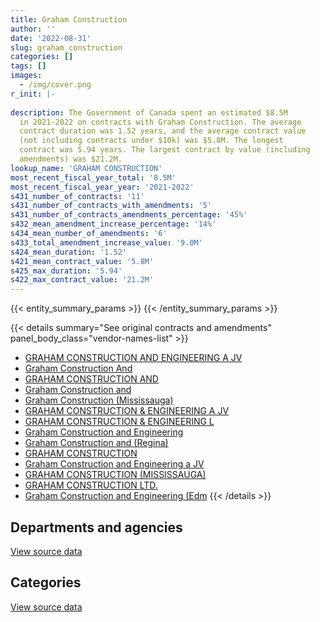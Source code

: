 ```yaml
---
title: Graham Construction
author: ''
date: '2022-08-31'
slug: graham_construction
categories: []
tags: []
images:
  - /img/cover.png
r_init: |-
  
description: The Government of Canada spent an estimated $8.5M
  in 2021-2022 on contracts with Graham Construction. The average
  contract duration was 1.52 years, and the average contract value
  (not including contracts under $10k) was $5.8M. The longest
  contract was 5.94 years. The largest contract by value (including
  amendments) was $21.2M.
lookup_name: 'GRAHAM CONSTRUCTION'
most_recent_fiscal_year_total: '8.5M'
most_recent_fiscal_year_year: '2021-2022'
s431_number_of_contracts: '11'
s431_number_of_contracts_with_amendments: '5'
s431_number_of_contracts_amendments_percentage: '45%'
s432_mean_amendment_increase_percentage: '14%'
s434_mean_number_of_amendments: '6'
s433_total_amendment_increase_value: '9.0M'
s424_mean_duration: '1.52'
s421_mean_contract_value: '5.8M'
s425_max_duration: '5.94'
s422_max_contract_value: '21.2M'
---
```


<script src="/rmarkdown-libs/htmlwidgets/htmlwidgets.js"></script>
<link href="/rmarkdown-libs/datatables-css/datatables-crosstalk.css" rel="stylesheet" />
<script src="/rmarkdown-libs/datatables-binding/datatables.js"></script>
<script src="/rmarkdown-libs/jquery/jquery-3.6.0.min.js"></script>
<link href="/rmarkdown-libs/dt-core-bootstrap/css/dataTables.bootstrap.min.css" rel="stylesheet" />
<link href="/rmarkdown-libs/dt-core-bootstrap/css/dataTables.bootstrap.extra.css" rel="stylesheet" />
<script src="/rmarkdown-libs/dt-core-bootstrap/js/jquery.dataTables.min.js"></script>
<script src="/rmarkdown-libs/dt-core-bootstrap/js/dataTables.bootstrap.min.js"></script>
<link href="/rmarkdown-libs/crosstalk/css/crosstalk.min.css" rel="stylesheet" />
<script src="/rmarkdown-libs/crosstalk/js/crosstalk.min.js"></script>
<script src="/rmarkdown-libs/htmlwidgets/htmlwidgets.js"></script>
<link href="/rmarkdown-libs/datatables-css/datatables-crosstalk.css" rel="stylesheet" />
<script src="/rmarkdown-libs/datatables-binding/datatables.js"></script>
<script src="/rmarkdown-libs/jquery/jquery-3.6.0.min.js"></script>
<link href="/rmarkdown-libs/dt-core-bootstrap/css/dataTables.bootstrap.min.css" rel="stylesheet" />
<link href="/rmarkdown-libs/dt-core-bootstrap/css/dataTables.bootstrap.extra.css" rel="stylesheet" />
<script src="/rmarkdown-libs/dt-core-bootstrap/js/jquery.dataTables.min.js"></script>
<script src="/rmarkdown-libs/dt-core-bootstrap/js/dataTables.bootstrap.min.js"></script>
<link href="/rmarkdown-libs/crosstalk/css/crosstalk.min.css" rel="stylesheet" />
<script src="/rmarkdown-libs/crosstalk/js/crosstalk.min.js"></script>

{{< entity_summary_params >}}
{{< /entity_summary_params >}}

{{< details summary="See original contracts and amendments" panel_body_class="vendor-names-list" >}}
- [GRAHAM CONSTRUCTION AND ENGINEERING A JV](https://search.open.canada.ca/en/ct/?sort=contract_value_f%20desc&page=1&search_text=%22GRAHAM%20CONSTRUCTION%20AND%20ENGINEERING%20A%20JV%22)
- [Graham Construction And](https://search.open.canada.ca/en/ct/?sort=contract_value_f%20desc&page=1&search_text=%22Graham%20Construction%20And%22)
- [GRAHAM CONSTRUCTION AND](https://search.open.canada.ca/en/ct/?sort=contract_value_f%20desc&page=1&search_text=%22GRAHAM%20CONSTRUCTION%20AND%22)
- [Graham Construction and](https://search.open.canada.ca/en/ct/?sort=contract_value_f%20desc&page=1&search_text=%22Graham%20Construction%20and%22)
- [Graham Construction (Mississauga)](https://search.open.canada.ca/en/ct/?sort=contract_value_f%20desc&page=1&search_text=%22Graham%20Construction%20%28Mississauga%29%22)
- [GRAHAM CONSTRUCTION & ENGINEERING A JV](https://search.open.canada.ca/en/ct/?sort=contract_value_f%20desc&page=1&search_text=%22GRAHAM%20CONSTRUCTION%20%26%20ENGINEERING%20A%20JV%22)
- [GRAHAM CONSTRUCTION & ENGINEERING L](https://search.open.canada.ca/en/ct/?sort=contract_value_f%20desc&page=1&search_text=%22GRAHAM%20CONSTRUCTION%20%26%20ENGINEERING%20L%22)
- [Graham Construction and Engineering](https://search.open.canada.ca/en/ct/?sort=contract_value_f%20desc&page=1&search_text=%22Graham%20Construction%20and%20Engineering%22)
- [Graham Construction and (Regina)](https://search.open.canada.ca/en/ct/?sort=contract_value_f%20desc&page=1&search_text=%22Graham%20Construction%20and%20%28Regina%29%22)
- [GRAHAM CONSTRUCTION](https://search.open.canada.ca/en/ct/?sort=contract_value_f%20desc&page=1&search_text=%22GRAHAM%20CONSTRUCTION%22)
- [Graham Construction and Engineering a JV](https://search.open.canada.ca/en/ct/?sort=contract_value_f%20desc&page=1&search_text=%22Graham%20Construction%20and%20Engineering%20a%20JV%22)
- [GRAHAM CONSTRUCTION (MISSISSAUGA)](https://search.open.canada.ca/en/ct/?sort=contract_value_f%20desc&page=1&search_text=%22GRAHAM%20CONSTRUCTION%20%28MISSISSAUGA%29%22)
- [GRAHAM CONSTRUCTION LTD.](https://search.open.canada.ca/en/ct/?sort=contract_value_f%20desc&page=1&search_text=%22GRAHAM%20CONSTRUCTION%20LTD.%22)
- [Graham Construction and Engineering (Edm](https://search.open.canada.ca/en/ct/?sort=contract_value_f%20desc&page=1&search_text=%22Graham%20Construction%20and%20Engineering%20%28Edm%22)
{{< /details >}}

## Departments and agencies

<div id="htmlwidget-1" style="width:100%;height:auto;" class="datatables html-widget"></div>
<script type="application/json" data-for="htmlwidget-1">{"x":{"style":"bootstrap","filter":"none","vertical":false,"data":[["<a href=\"/departments/csc-scc/\">Correctional Service of Canada<\/a>","<a href=\"/departments/dfo-mpo/\">Fisheries and Oceans Canada<\/a>","<a href=\"/departments/pc/\">Parks Canada<\/a>","<a href=\"/departments/pwgsc-tpsgc/\">Public Services and Procurement Canada<\/a>"],[4514934.18,28152,null,3311147.27],[3401662.74,36489.5,4773114.13,3651896.26],[null,null,4949393.91,3565099.57],[null,null,4949393.91,3565099.57]],"container":"<table class=\"table table-striped table-hover row-border order-column display\">\n  <thead>\n    <tr>\n      <th>Department<\/th>\n      <th>2018-2019<\/th>\n      <th>2019-2020<\/th>\n      <th>2020-2021<\/th>\n      <th>2021-2022<\/th>\n    <\/tr>\n  <\/thead>\n<\/table>","options":{"order":[[4,"desc"]],"pageLength":10,"autoWidth":true,"columnDefs":[{"targets":1,"render":"function(data, type, row, meta) {\n    return type !== 'display' ? data : DTWidget.formatCurrency(data, \"$\", 2, 3, \",\", \".\", true, null);\n  }"},{"targets":2,"render":"function(data, type, row, meta) {\n    return type !== 'display' ? data : DTWidget.formatCurrency(data, \"$\", 2, 3, \",\", \".\", true, null);\n  }"},{"targets":3,"render":"function(data, type, row, meta) {\n    return type !== 'display' ? data : DTWidget.formatCurrency(data, \"$\", 2, 3, \",\", \".\", true, null);\n  }"},{"targets":4,"render":"function(data, type, row, meta) {\n    return type !== 'display' ? data : DTWidget.formatCurrency(data, \"$\", 2, 3, \",\", \".\", true, null);\n  }"},{"width":"16%","targets":[1,2,3,4]},{"className":"dt-right","targets":[1,2,3,4]}],"orderClasses":false}},"evals":["options.columnDefs.0.render","options.columnDefs.1.render","options.columnDefs.2.render","options.columnDefs.3.render"],"jsHooks":[]}</script>
<p class="text-right">
<a href="https://github.com/GoC-Spending/contracts-data/tree/main/data/out/vendors/graham_construction/summary_by_fiscal_year_by_department.csv" class="source-data-link btn btn-link">View source data</a>
</p>

## Categories

<div id="htmlwidget-2" style="width:100%;height:auto;" class="datatables html-widget"></div>
<script type="application/json" data-for="htmlwidget-2">{"x":{"style":"bootstrap","filter":"none","vertical":false,"data":[["<a href=\"/categories/facilities_and_construction/\">Facilities and construction<\/a>"],[7854233.44],[11863162.63],[8514493.48],[8514493.48]],"container":"<table class=\"table table-striped table-hover row-border order-column display\">\n  <thead>\n    <tr>\n      <th>Category<\/th>\n      <th>2018-2019<\/th>\n      <th>2019-2020<\/th>\n      <th>2020-2021<\/th>\n      <th>2021-2022<\/th>\n    <\/tr>\n  <\/thead>\n<\/table>","options":{"order":[[4,"desc"]],"dom":"t","pageLength":30,"autoWidth":true,"columnDefs":[{"targets":1,"render":"function(data, type, row, meta) {\n    return type !== 'display' ? data : DTWidget.formatCurrency(data, \"$\", 2, 3, \",\", \".\", true, null);\n  }"},{"targets":2,"render":"function(data, type, row, meta) {\n    return type !== 'display' ? data : DTWidget.formatCurrency(data, \"$\", 2, 3, \",\", \".\", true, null);\n  }"},{"targets":3,"render":"function(data, type, row, meta) {\n    return type !== 'display' ? data : DTWidget.formatCurrency(data, \"$\", 2, 3, \",\", \".\", true, null);\n  }"},{"targets":4,"render":"function(data, type, row, meta) {\n    return type !== 'display' ? data : DTWidget.formatCurrency(data, \"$\", 2, 3, \",\", \".\", true, null);\n  }"},{"width":"16%","targets":[1,2,3,4]},{"className":"dt-right","targets":[1,2,3,4]}],"orderClasses":false,"lengthMenu":[10,25,30,50,100]}},"evals":["options.columnDefs.0.render","options.columnDefs.1.render","options.columnDefs.2.render","options.columnDefs.3.render"],"jsHooks":[]}</script>
<p class="text-right">
<a href="https://github.com/GoC-Spending/contracts-data/tree/main/data/out/vendors/graham_construction/summary_by_fiscal_year_by_category.csv" class="source-data-link btn btn-link">View source data</a>
</p>
